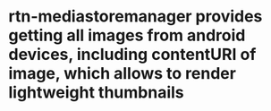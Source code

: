 # rtn-mediastoremanager provides getting all images from android devices, including contentURI of image, which allows to render lightweight thumbnails
